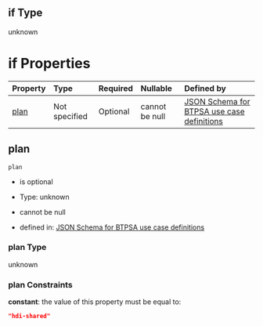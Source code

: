 ## if Type

unknown

# if Properties

| Property      | Type          | Required | Nullable       | Defined by                                                                                                                                                                                                                                  |
| :------------ | :------------ | :------- | :------------- | :------------------------------------------------------------------------------------------------------------------------------------------------------------------------------------------------------------------------------------------ |
| [plan](#plan) | Not specified | Optional | cannot be null | [JSON Schema for BTPSA use case definitions](btpsa-usecase-properties-services-items-allof-1-then-allof-39-then-allof-0-if-properties-plan.md "undefined#/properties/services/items/allOf/1/then/allOf/39/then/allOf/0/if/properties/plan") |

## plan



`plan`

*   is optional

*   Type: unknown

*   cannot be null

*   defined in: [JSON Schema for BTPSA use case definitions](btpsa-usecase-properties-services-items-allof-1-then-allof-39-then-allof-0-if-properties-plan.md "undefined#/properties/services/items/allOf/1/then/allOf/39/then/allOf/0/if/properties/plan")

### plan Type

unknown

### plan Constraints

**constant**: the value of this property must be equal to:

```json
"hdi-shared"
```
